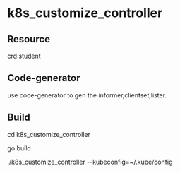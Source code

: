 # k8s_customize_controller

## Resource

crd student

## Code-generator
use code-generator to gen the informer,clientset,lister.

## Build
cd k8s_customize_controller

go build 

./k8s_customize_controller --kubeconfig=~/.kube/config 




